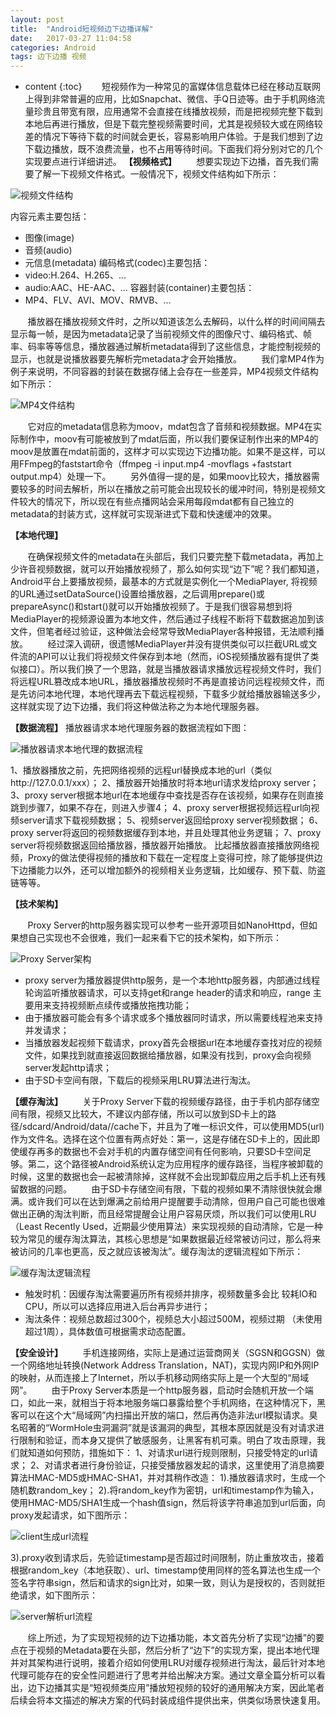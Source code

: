 ```yaml
---
layout: post
title:  "Android短视频边下边播详解"
date:   2017-03-27 11:04:58
categories: Android
tags: 边下边播 视频
---
```

* content
{:toc}
&#160; &#160; &#160; &#160;短视频作为一种常见的富媒体信息载体已经在移动互联网上得到非常普遍的应用，比如Snapchat、微信、手Q日迹等。由于手机网络流量珍贵且带宽有限，应用通常不会直接在线播放视频，而是把视频完整下载到本地后再进行播放，但是下载完整视频需要时间，尤其是视频较大或在网络较差的情况下等待下载的时间就会更长，容易影响用户体验。于是我们想到了边下载边播放，既不浪费流量，也不占用等待时间。下面我们将分别对它的几个实现要点进行详细讲述。
**【视频格式】**
&#160; &#160; &#160; &#160;想要实现边下边播，首先我们需要了解一下视频文件格式。一般情况下，视频文件结构如下所示：

<!--more-->

![视频文件结构](/image/Android_short_video_side_of_the_next_sowing_solution/1.png)

  内容元素主要包括：
* 图像(image)
* 音频(audio)
* 元信息(metadata)
编码格式(codec)主要包括：
* video:H.264、H.265、…
* audio:AAC、HE-AAC、…
容器封装(container)主要包括：
* MP4、FLV、AVI、MOV、RMVB、…

&#160; &#160; &#160; &#160;播放器在播放视频文件时，之所以知道该怎么去解码，以什么样的时间间隔去显示每一帧，是因为metadata记录了当前视频文件的图像尺寸、编码格式、帧率、码率等等信息，播放器通过解析metadata得到了这些信息，才能控制视频的显示，也就是说播放器要先解析完metadata才会开始播放。
&#160; &#160; &#160; &#160;我们拿MP4作为例子来说明，不同容器的封装在数据存储上会存在一些差异，MP4视频文件结构如下所示：

![MP4文件结构](/image/Android_short_video_side_of_the_next_sowing_solution/2.png)

&#160; &#160; &#160; &#160;它对应的metadata信息称为moov，mdat包含了音频和视频数据。MP4在实际制作中，moov有可能被放到了mdat后面，所以我们要保证制作出来的MP4的moov是放置在mdat前面的，这样才可以实现边下边播功能。如果不是这样，可以用FFmpeg的faststart命令（ffmpeg -i input.mp4 -movflags +faststart output.mp4）处理一下。
&#160; &#160; &#160; &#160;另外值得一提的是，如果moov比较大，播放器需要较多的时间去解析，所以在播放之前可能会出现较长的缓冲时间，特别是视频文件较大的情况下，所以现在有些点播网站会采用每段mdat都有自己独立的metadata的封装方式，这样就可实现渐进式下载和快速缓冲的效果。

**【本地代理】**

&#160; &#160; &#160; &#160;在确保视频文件的metadata在头部后，我们只要完整下载metadata，再加上少许音视频数据，就可以开始播放视频了，那么如何实现“边下”呢？我们都知道，Android平台上要播放视频，最基本的方式就是实例化一个MediaPlayer, 将视频的URL通过setDataSource()设置给播放器，之后调用prepare()或prepareAsync()和start()就可以开始播放视频了。于是我们很容易想到将MediaPlayer的视频源设置为本地文件，然后通过子线程不断将下载数据追加到该文件，但笔者经过验证，这种做法会经常导致MediaPlayer各种报错，无法顺利播放。
&#160; &#160; &#160; &#160;经过深入调研，很遗憾MediaPlayer并没有提供类似可以拦截URL或文件流的API可以让我们将视频文件保存到本地（然而，iOS视频播放器有提供了类似接口）。所以我们换了一个思路，就是当播放器请求播放远程视频文件时，我们将远程URL篡改成本地URL，播放器播放视频时不再是直接访问远程视频文件，而是先访问本地代理，本地代理再去下载远程视频，下载多少就给播放器输送多少，这样就实现了边下边播，我们将这种做法称之为本地代理服务器。
 
**【数据流程】**
播放器请求本地代理服务器的数据流程如下图：

 ![播放器请求本地代理的数据流程](/image/Android_short_video_side_of_the_next_sowing_solution/3.png)

1、播放器播放之前，先把网络视频的远程url替换成本地的url（类似http://127.0.0.1/xxx）；
2、播放器开始播放时将本地url请求发给proxy server；
3、proxy server根据本地url在本地缓存中查找是否存在该视频，如果存在则直接跳到步骤7，如果不存在，则进入步骤4；
4、proxy server根据视频远程url向视频server请求下载视频数据；
5、视频server返回给proxy server视频数据；
6、proxy server将返回的视频数据缓存到本地，并且处理其他业务逻辑；
7、proxy server将视频数据返回给播放器，播放器开始播放。
比起播放器直接播放网络视频，Proxy的做法使得视频的播放和下载在一定程度上变得可控，除了能够提供边下边播能力以外，还可以增加额外的视频相关业务逻辑，比如缓存、预下载、防盗链等等。
 
**【技术架构】**

&#160; &#160; &#160; &#160;Proxy Server的http服务器实现可以参考一些开源项目如NanoHttpd，但如果想自己实现也不会很难，我们一起来看下它的技术架构，如下所示：

 ![Proxy Server架构](/image/Android_short_video_side_of_the_next_sowing_solution/4.png)

* proxy server为播放器提供http服务，是一个本地http服务器，内部通过线程轮询监听播放器请求，可以支持get和range header的请求和响应，range 主要用来支持视频断点续传或播放拖拽功能；
* 由于播放器可能会有多个请求或多个播放器同时请求，所以需要线程池来支持并发请求；
* 当播放器发起视频下载请求，proxy首先会根据url在本地缓存查找对应的视频文件，如果找到就直接返回数据给播放器，如果没有找到，proxy会向视频server发起http请求；
* 由于SD卡空间有限，下载后的视频采用LRU算法进行淘汰。
 
**【缓存淘汰】**
&#160; &#160; &#160; &#160;关于Proxy Server下载的视频缓存路径，由于手机内部存储空间有限，视频又比较大，不建议内部存储，所以可以放到SD卡上的路径/sdcard/Android/data/<application package>/cache下，并且为了唯一标识文件，可以使用MD5(url)作为文件名。选择在这个位置有两点好处：第一，这是存储在SD卡上的，因此即使缓存再多的数据也不会对手机的内置存储空间有任何影响，只要SD卡空间足够。第二，这个路径被Android系统认定为应用程序的缓存路径，当程序被卸载的时候，这里的数据也会一起被清除掉，这样就不会出现卸载应用之后手机上还有残留数据的问题。
&#160; &#160; &#160; &#160;由于SD卡存储空间有限，下载的视频如果不清除很快就会爆满。或许我们可以在达到爆满之前给用户提醒要手动清除，但用户自己可能也很难做出正确的淘汰判断，而且经常提醒会让用户容易厌烦，所以我们可以使用LRU（Least Recently Used，近期最少使用算法）来实现视频的自动清除，它是一种较为常见的缓存淘汰算法，其核心思想是“如果数据最近经常被访问过，那么将来被访问的几率也更高，反之就应该被淘汰”。缓存淘汰的逻辑流程如下所示：

![缓存淘汰逻辑流程](/image/Android_short_video_side_of_the_next_sowing_solution/5.png) 

* 触发时机：因缓存淘汰需要遍历所有视频并排序，视频数量多会比 较耗IO和CPU，所以可以选择应用进入后台再异步进行；
* 淘汰条件：视频总数超过300个，视频总大小超过500M，视频过期 （未使用超过1周），具体数值可根据需求动态配置。
 
**【安全设计】**
&#160; &#160; &#160; &#160;手机连接网络，实际上是通过运营商网关（SGSN和GGSN）做一个网络地址转换(Network Address Translation，NAT)，实现内网IP和外网IP的映射，从而连接上了Internet，所以手机移动网络实际上是一个大型的“局域网”。
&#160; &#160; &#160; &#160;由于Proxy Server本质是一个http服务器，启动时会随机开放一个端口，如此一来，就相当于将本地服务端口暴露给整个手机网络，在这种情况下，黑客可以在这个大“局域网”内扫描出开放的端口，然后再伪造非法url模拟请求。臭名昭著的“WormHole虫洞漏洞”就是该漏洞的典型，其根本原因就是没有对请求进行限制和验证，而本身又提供了敏感服务，让黑客有机可乘。明白了攻击原理，我们就知道如何预防，措施如下：
1、对请求url进行规则限制，只接受特定的url请求；
2、对请求者进行身份验证，只接受播放器发起的请求，这里使用了消息摘要算法HMAC-MD5或HMAC-SHA1，并对其稍作改造：
1).播放器请求时，生成一个随机数random_key；
2).将random_key作为密钥，url和timestamp作为输入，使用HMAC-MD5/SHA1生成一个hash值sign，然后将该字符串追加到url后面，向proxy发起请求，如下图所示：
 
![client生成url流程](/image/Android_short_video_side_of_the_next_sowing_solution/6.png)

3).proxy收到请求后，先验证timestamp是否超过时间限制，防止重放攻击，接着根据random_key（本地获取）、url、timestamp使用同样的签名算法也生成一个签名字符串sign，然后和请求的sign比对，如果一致，则认为是授权的，否则就拒绝请求，如下图所示：
 
 ![server解析url流程](/image/Android_short_video_side_of_the_next_sowing_solution/7.png)
 
&#160; &#160; &#160; &#160;综上所述，为了实现短视频的边下边播功能，本文首先分析了实现“边播”的要点在于视频的Metadata要在头部，然后分析了“边下”的实现方案，提出本地代理并对其架构进行说明，接着介绍如何使用LRU对缓存视频进行淘汰，最后针对本地代理可能存在的安全性问题进行了思考并给出解决方案。通过文章全篇分析可以看出，边下边播其实是“短视频类应用”播放短视频的较好的通用解决方案，因此笔者后续会将本文描述的解决方案的代码封装成组件提供出来，供类似场景快速复用。